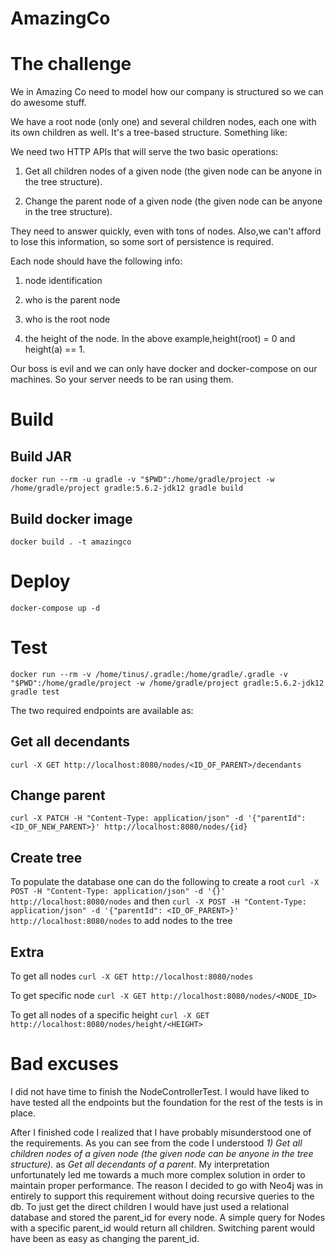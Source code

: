# AmazingCo

# The challenge
We in Amazing Co need to model how our company is structured so we can do awesome stuff.

We have a root node (only one) and several children nodes, each one with its own children as well. It's a tree-based structure. Something like:     


We need two HTTP APIs that will serve the two basic operations:

1) Get all children nodes of a given node (the given node can be anyone in the tree structure).

2) Change the parent node of a given node (the given node can be anyone in the tree structure).

They need to answer quickly, even with tons of nodes. Also,we can't afford to lose this information, so some sort of persistence is required. 

Each node should have the following info:

1) node identification

2) who is the parent node 

3) who is the root node 

4) the height of the node. In the above example,height(root) = 0 and height(a) == 1.

Our boss is evil and we can only have docker and docker-compose on our machines. So your server needs to be ran using them.


# Build

## Build JAR
`docker run --rm -u gradle -v "$PWD":/home/gradle/project -w /home/gradle/project gradle:5.6.2-jdk12 gradle build`

## Build docker image
`docker build . -t amazingco`

# Deploy
`docker-compose up -d`

# Test
`docker run --rm -v /home/tinus/.gradle:/home/gradle/.gradle -v "$PWD":/home/gradle/project -w /home/gradle/project gradle:5.6.2-jdk12 gradle test`

The two required endpoints are available as:
## Get all decendants
`curl -X GET http://localhost:8080/nodes/<ID_OF_PARENT>/decendants`

## Change parent
`curl -X PATCH -H "Content-Type: application/json" -d '{"parentId": <ID_OF_NEW_PARENT>}' http://localhost:8080/nodes/{id}`

## Create tree
To populate the database one can do the following to create a root
`curl -X POST -H "Content-Type: application/json" -d '{}' http://localhost:8080/nodes`
and then
`curl -X POST -H "Content-Type: application/json" -d '{"parentId": <ID_OF_PARENT>}' http://localhost:8080/nodes`
to add nodes to the tree

## Extra
To get all nodes
`curl -X GET http://localhost:8080/nodes`

To get specific node
`curl -X GET http://localhost:8080/nodes/<NODE_ID>`

To get all nodes of a specific height
`curl -X GET http://localhost:8080/nodes/height/<HEIGHT>`

# Bad excuses
I did not have time to finish the NodeControllerTest. I would have liked to have tested all the endpoints but the foundation for the rest of the tests is in place.

After I finished code I realized that I have probably misunderstood one of the requirements. As you can see from the code I understood _1) Get all children nodes of a given node (the given node can be anyone in the tree structure)._ as _Get all decendants of a parent_. My interpretation unfortunately led me towards a much more complex solution in order to maintain proper performance. The reason I decided to go with Neo4j was in entirely to support this requirement without doing recursive queries to the db. To just get the direct children I would have just used a relational database and stored the parent_id for every node. A simple query for Nodes with a specific parent_id would return all children. Switching parent would have been as easy as changing the parent_id.